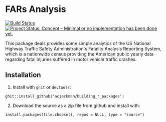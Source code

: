 # FARs Analysis

[![Build Status](https://travis-ci.org/acjackman/building_r_packages.svg?branch=master)](https://travis-ci.org/acjackman/building_r_packages)
[![Project Status: Concept – Minimal or no implementation has been done yet.](http://www.repostatus.org/badges/latest/concept.svg)](http://www.repostatus.org/#concept)


This package deals provides some simple analytics of the US National Highway Traffic Safety Administration's Fatality Analysis Reporting System, which is a nationwide census providing the American public yearly data regarding fatal injuries suffered in motor vehicle traffic crashes.

## Installation

1. Install with `ghit` or `devtools`:

```
ghit::install_github('acjackman/building_r_packages')
```

2. Download the source as a zip file from github and install with:

```
install.packages(file.choose(), repos = NULL, type = "source")
```

